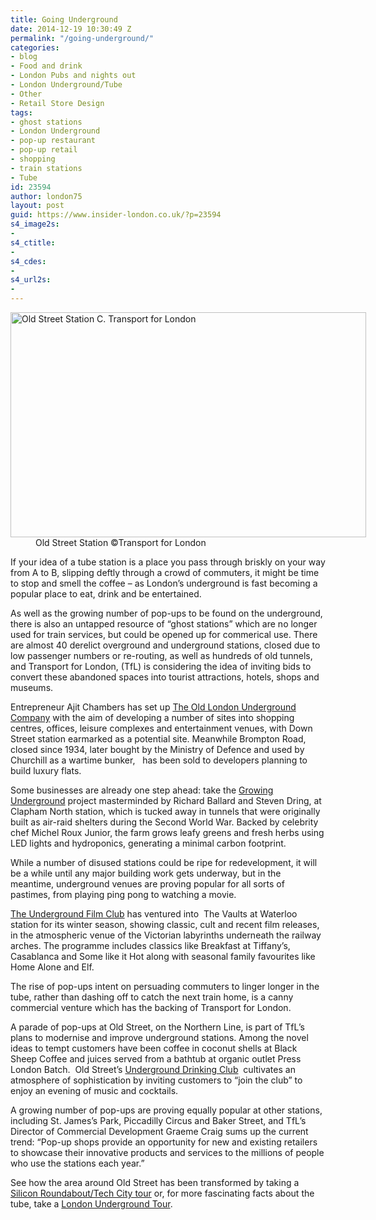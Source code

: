 ```yaml
---
title: Going Underground
date: 2014-12-19 10:30:49 Z
permalink: "/going-underground/"
categories:
- blog
- Food and drink
- London Pubs and nights out
- London Underground/Tube
- Other
- Retail Store Design
tags:
- ghost stations
- London Underground
- pop-up restaurant
- pop-up retail
- shopping
- train stations
- Tube
id: 23594
author: london75
layout: post
guid: https://www.insider-london.co.uk/?p=23594
s4_image2s:
- 
s4_ctitle:
- 
s4_cdes:
- 
s4_url2s:
- 
---
```


<dl id="attachment_23601" class="wp-caption aligncenter" style="width: 579px;">
  <dt class="wp-caption-dt">
    <a href="/wp-content/uploads/2014/12/Old_street_1-resized.jpg"><img class="size-full wp-image-23601" src="/wp-content/uploads/2014/12/Old_street_1-resized.jpg" alt="Old Street Station C. Transport for London" width="569" height="360" /></a>
  </dt>
  
  <dd class="wp-caption-dd">
    Old Street Station ©Transport for London
  </dd>
</dl>

If your idea of a tube station is a place you pass through briskly on your way from A to B, slipping deftly through a crowd of commuters, it might be time to stop and smell the coffee &#8211; as London’s underground is fast becoming a popular place to eat, drink and be entertained.

As well as the growing number of pop-ups to be found on the underground, there is also an untapped resource of “ghost stations” which are no longer used for train services, but could be opened up for commerical use. There are almost 40 derelict overground and underground stations, closed due to low passenger numbers or re-routing, as well as hundreds of old tunnels, and Transport for London, (TfL) is considering the idea of inviting bids to convert these abandoned spaces into tourist attractions, hotels, shops and museums.

Entrepreneur Ajit Chambers has set up [The Old London Underground Company](http://www.theoldlondonundergroundcompany.com/ "The Old London Underground Company") with the aim of developing a number of sites into shopping centres, offices, leisure complexes and entertainment venues, with Down Street station earmarked as a potential site. Meanwhile Brompton Road, closed since 1934, later bought by the Ministry of Defence and used by Churchill as a wartime bunker,   has been sold to developers planning to build luxury flats.

Some businesses are already one step ahead: take the [Growing Underground](http://growing-underground.com/) project masterminded by Richard Ballard and Steven Dring, at Clapham North station, which is tucked away in tunnels that were originally built as air-raid shelters during the Second World War. Backed by celebrity chef Michel Roux Junior, the farm grows leafy greens and fresh herbs using LED lights and hydroponics, generating a minimal carbon footprint.

While a number of disused stations could be ripe for redevelopment, it will be a while until any major building work gets underway, but in the meantime, underground venues are proving popular for all sorts of pastimes, from playing ping pong to watching a movie.

[The Underground Film Club](http://www.undergroundfilmclub.com/ "The Underground Film Club") has ventured into  The Vaults at Waterloo station for its winter season, showing classic, cult and recent film releases, in the atmospheric venue of the Victorian labyrinths underneath the railway arches. The programme includes classics like Breakfast at Tiffany’s, Casablanca and Some like it Hot along with seasonal family favourites like Home Alone and Elf.

The rise of pop-ups intent on persuading commuters to linger longer in the tube, rather than dashing off to catch the next train home, is a canny commercial venture which has the backing of Transport for London.

A parade of pop-ups at Old Street, on the Northern Line, is part of TfL&#8217;s plans to modernise and improve underground stations. Among the novel ideas to tempt customers have been coffee in coconut shells at Black Sheep Coffee and juices served from a bathtub at organic outlet Press London Batch.  Old Street’s [Underground Drinking Club](http://www.undergrounddrinkingclub.com/ "Underground Drinking Club")  cultivates an atmosphere of sophistication by inviting customers to “join the club” to enjoy an evening of music and cocktails.

A growing number of pop-ups are proving equally popular at other stations, including St. James&#8217;s Park, Piccadilly Circus and Baker Street, and TfL’s Director of Commercial Development Graeme Craig sums up the current trend: &#8220;Pop-up shops provide an opportunity for new and existing retailers to showcase their innovative products and services to the millions of people who use the stations each year.”

See how the area around Old Street has been transformed by taking a [Silicon Roundabout/Tech City tour](https://www.insider-london.co.uk/silicon-roundabout-tech-city-tour/ "Silicon Roundabout/Tech City Tour") or, for more fascinating facts about the tube, take a [London Underground Tour](https://www.insider-london.co.uk/london-underground-tube-tours/ "London Underground Tour").